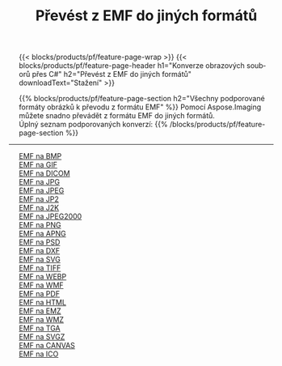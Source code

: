 ﻿---
title: Převést z EMF do jiných formátů 
weight: 3920
url: /cs/java/conversion/from/emf 
lang: cs
langdirlevel: 2
locales: zh-hans,ja,it,ru,de,es,fr,nl,id,lt,pl,pt,vi,tr,ko,zh-hant,ar,hi,th,sv,cs,uk,he
description: Pomocí Aspose.Imaging můžete snadno převést z formátu EMF do jiných formátů
---

{{< blocks/products/pf/feature-page-wrap >}}
{{< blocks/products/pf/feature-page-header h1="Konverze obrazových souborů přes C#" h2="Převést z EMF do jiných formátů" downloadText="Stažení" >}}


{{% blocks/products/pf/feature-page-section  h2="Všechny podporované formáty obrázků k převodu z formátu EMF" %}}
Pomocí Aspose.Imaging můžete snadno převádět z formátu EMF do jiných formátů.
<br/>
Úplný seznam podporovaných konverzí:
{{% /blocks/products/pf/feature-page-section %}}
<div class="container-fluid productfamilypage bg-gray">
    <div class="convertypes bg-gray agp-content section">
        <div class="container">
		<hr style="margin-left:-20px;"/>
		<div class="row other-converters">
		    <div class='col-md-2 other-converter remove-lp remove-rp'><a href="/imaging/cs/java/conversion/emf-to-bmp" >EMF na BMP</a></div><div class='col-md-2 other-converter remove-lp remove-rp'><a href="/imaging/cs/java/conversion/emf-to-gif" >EMF na GIF</a></div><div class='col-md-2 other-converter remove-lp remove-rp'><a href="/imaging/cs/java/conversion/emf-to-dicom" >EMF na DICOM</a></div><div class='col-md-2 other-converter remove-lp remove-rp'><a href="/imaging/cs/java/conversion/emf-to-jpg" >EMF na JPG</a></div><div class='col-md-2 other-converter remove-lp remove-rp'><a href="/imaging/cs/java/conversion/emf-to-jpeg" >EMF na JPEG</a></div><div class='col-md-2 other-converter remove-lp remove-rp'><a href="/imaging/cs/java/conversion/emf-to-jp2" >EMF na JP2</a></div><div class='col-md-2 other-converter remove-lp remove-rp'><a href="/imaging/cs/java/conversion/emf-to-j2k" >EMF na J2K</a></div><div class='col-md-2 other-converter remove-lp remove-rp'><a href="/imaging/cs/java/conversion/emf-to-jpeg2000" >EMF na JPEG2000</a></div><div class='col-md-2 other-converter remove-lp remove-rp'><a href="/imaging/cs/java/conversion/emf-to-png" >EMF na PNG</a></div><div class='col-md-2 other-converter remove-lp remove-rp'><a href="/imaging/cs/java/conversion/emf-to-apng" >EMF na APNG</a></div><div class='col-md-2 other-converter remove-lp remove-rp'><a href="/imaging/cs/java/conversion/emf-to-psd" >EMF na PSD</a></div><div class='col-md-2 other-converter remove-lp remove-rp'><a href="/imaging/cs/java/conversion/emf-to-dxf" >EMF na DXF</a></div><div class='col-md-2 other-converter remove-lp remove-rp'><a href="/imaging/cs/java/conversion/emf-to-svg" >EMF na SVG</a></div><div class='col-md-2 other-converter remove-lp remove-rp'><a href="/imaging/cs/java/conversion/emf-to-tiff" >EMF na TIFF</a></div><div class='col-md-2 other-converter remove-lp remove-rp'><a href="/imaging/cs/java/conversion/emf-to-webp" >EMF na WEBP</a></div><div class='col-md-2 other-converter remove-lp remove-rp'><a href="/imaging/cs/java/conversion/emf-to-wmf" >EMF na WMF</a></div><div class='col-md-2 other-converter remove-lp remove-rp'><a href="/imaging/cs/java/conversion/emf-to-pdf" >EMF na PDF</a></div><div class='col-md-2 other-converter remove-lp remove-rp'><a href="/imaging/cs/java/conversion/emf-to-html" >EMF na HTML</a></div><div class='col-md-2 other-converter remove-lp remove-rp'><a href="/imaging/cs/java/conversion/emf-to-emz" >EMF na EMZ</a></div><div class='col-md-2 other-converter remove-lp remove-rp'><a href="/imaging/cs/java/conversion/emf-to-wmz" >EMF na WMZ</a></div><div class='col-md-2 other-converter remove-lp remove-rp'><a href="/imaging/cs/java/conversion/emf-to-tga" >EMF na TGA</a></div><div class='col-md-2 other-converter remove-lp remove-rp'><a href="/imaging/cs/java/conversion/emf-to-svgz" >EMF na SVGZ</a></div><div class='col-md-2 other-converter remove-lp remove-rp'><a href="/imaging/cs/java/conversion/emf-to-canvas" >EMF na CANVAS</a></div><div class='col-md-2 other-converter remove-lp remove-rp'><a href="/imaging/cs/java/conversion/emf-to-ico" >EMF na ICO</a></div>
                </div>
        </div>
    </div>
</div>
<br/>

